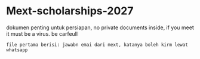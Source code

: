 # Mext-scholarships-2027
dokumen penting untuk persiapan, no private documents inside, if you meet it must be a virus. be carfeull

```ad-quote
file pertama berisi: jawabn emai dari mext, katanya boleh kirm lewat whatsapp
```
